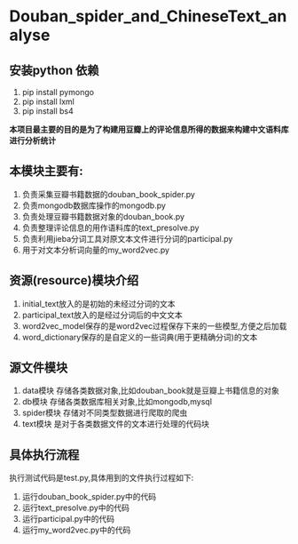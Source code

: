 # Douban_spider_and_ChineseText_analyse
## 安装python 依赖
1. pip install pymongo
2. pip install lxml
3. pip install bs4

**本项目最主要的目的是为了构建用豆瓣上的评论信息所得的数据来构建中文语料库进行分析统计**

## 本模块主要有:
1. 负责采集豆瓣书籍数据的douban_book_spider.py
2. 负责mongodb数据库操作的mongodb.py
3. 负责处理豆瓣书籍数据对象的douban_book.py
4. 负责整理评论信息的用作语料库的text_presolve.py
5. 负责利用jieba分词工具对原文本文件进行分词的participal.py
6. 用于对文本分析词向量的my_word2vec.py

## 资源(resource)模块介绍
1. initial_text放入的是初始的未经过分词的文本
2. participal_text放入的是经过分词后的中文文本
3. word2vec_model保存的是word2vec过程保存下来的一些模型,方便之后加载
4. word_dictionary保存的是自定义的一些词典(用于更精确分词)的文本

## 源文件模块
1. data模块 存储各类数据对象,比如douban_book就是豆瓣上书籍信息的对象
2. db模块 存储各类数据库相关对象,比如mongodb,mysql
3. spider模块 存储对不同类型数据进行爬取的爬虫
4. text模块 是对于各类数据文件的文本进行处理的代码块

## 具体执行流程
执行测试代码是test.py,具体用到的文件执行过程如下:
1. 运行douban_book_spider.py中的代码
2. 运行text_presolve.py中的代码
3. 运行participal.py中的代码
4. 运行my_word2vec.py中的代码
